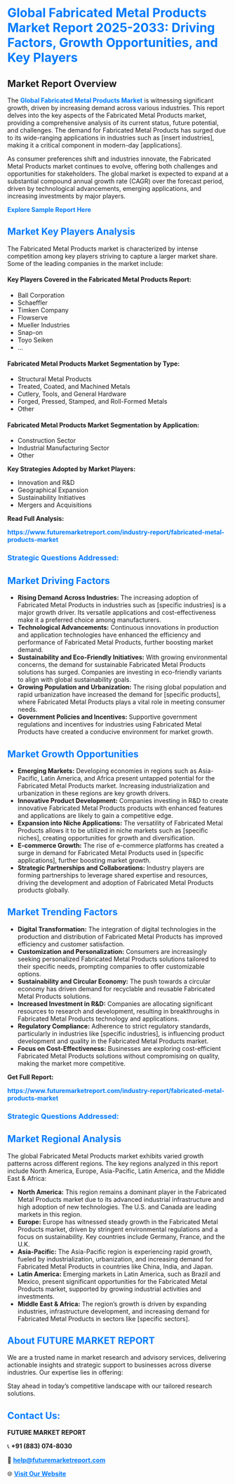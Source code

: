 <h1 style="color: #007BFF;">Global Fabricated Metal Products Market Report 2025-2033: Driving Factors, Growth Opportunities, and Key Players</h1>

<section id="overview">
<h2>Market Report Overview</h2>
<p>The <a href="https://www.futuremarketreport.com/industry-report/fabricated-metal-products-market" style="color: #007BFF; text-decoration: none;"><strong>Global Fabricated Metal Products Market</strong></a> is witnessing significant growth, driven by increasing demand across various industries. This report delves into the key aspects of the Fabricated Metal Products market, providing a comprehensive analysis of its current status, future potential, and challenges. The demand for Fabricated Metal Products has surged due to its wide-ranging applications in industries such as [insert industries], making it a critical component in modern-day [applications].</p>
<p>As consumer preferences shift and industries innovate, the Fabricated Metal Products market continues to evolve, offering both challenges and opportunities for stakeholders. The global market is expected to expand at a substantial compound annual growth rate (CAGR) over the forecast period, driven by technological advancements, emerging applications, and increasing investments by major players.</p>
</section>

<section id="overview">
<p><a href="https://www.futuremarketreport.com/request-sample/reportId=51368" style="color: #007BFF; text-decoration: none;"><strong>Explore Sample Report Here</strong></a></p>
</section>

<section id="key-players">
<h2 style="color: #007BFF;">Market Key Players Analysis</h2>
<p>The Fabricated Metal Products market is characterized by intense competition among key players striving to capture a larger market share. Some of the leading companies in the market include:</p>
<h4>Key Players Covered in the Fabricated Metal Products Report:</h4>
<ul><li>Ball Corporation</li><li>Schaeffler</li><li>Timken Company</li><li>Flowserve</li><li>Mueller Industries</li><li>Snap-on</li><li>Toyo Seiken</li><li>...</li></ul>
<h4>Fabricated Metal Products Market Segmentation by Type:</h4>
<ul><li>Structural Metal Products</li><li>Treated, Coated, and Machined Metals</li><li>Cutlery, Tools, and General Hardware</li><li>Forged, Pressed, Stamped, and Roll-Formed Metals</li><li>Other</li></ul>

<h4>Fabricated Metal Products Market Segmentation by Application:</h4>
<ul><li>Construction Sector</li><li>Industrial Manufacturing Sector</li><li>Other</li></ul>
<p><strong>Key Strategies Adopted by Market Players:</strong></p>
<ul>
<li>Innovation and R&D</li>
<li>Geographical Expansion</li>
<li>Sustainability Initiatives</li>
<li>Mergers and Acquisitions</li>
</ul>
</section>

<section>
<p><strong>Read Full Analysis: </strong></p><a href="https://www.futuremarketreport.com/industry-report/fabricated-metal-products-market" style="color: #007BFF; text-decoration: none;"><strong>https://www.futuremarketreport.com/industry-report/fabricated-metal-products-market</strong></a>
<h3 style="color: #007BFF;">Strategic Questions Addressed:</h3>
</section>

<section id="driving-factors">
<h2 style="color: #007BFF;">Market Driving Factors</h2>
<ul>
<li><strong>Rising Demand Across Industries:</strong> The increasing adoption of Fabricated Metal Products in industries such as [specific industries] is a major growth driver. Its versatile applications and cost-effectiveness make it a preferred choice among manufacturers.</li>
<li><strong>Technological Advancements:</strong> Continuous innovations in production and application technologies have enhanced the efficiency and performance of Fabricated Metal Products, further boosting market demand.</li>
<li><strong>Sustainability and Eco-Friendly Initiatives:</strong> With growing environmental concerns, the demand for sustainable Fabricated Metal Products solutions has surged. Companies are investing in eco-friendly variants to align with global sustainability goals.</li>
<li><strong>Growing Population and Urbanization:</strong> The rising global population and rapid urbanization have increased the demand for [specific products], where Fabricated Metal Products plays a vital role in meeting consumer needs.</li>
<li><strong>Government Policies and Incentives:</strong> Supportive government regulations and incentives for industries using Fabricated Metal Products have created a conducive environment for market growth.</li>
</ul>
</section>

<section id="growth-opportunities">
<h2 style="color: #007BFF;">Market Growth Opportunities</h2>
<ul>
<li><strong>Emerging Markets:</strong> Developing economies in regions such as Asia-Pacific, Latin America, and Africa present untapped potential for the Fabricated Metal Products market. Increasing industrialization and urbanization in these regions are key growth drivers.</li>
<li><strong>Innovative Product Development:</strong> Companies investing in R&D to create innovative Fabricated Metal Products products with enhanced features and applications are likely to gain a competitive edge.</li>
<li><strong>Expansion into Niche Applications:</strong> The versatility of Fabricated Metal Products allows it to be utilized in niche markets such as [specific niches], creating opportunities for growth and diversification.</li>
<li><strong>E-commerce Growth:</strong> The rise of e-commerce platforms has created a surge in demand for Fabricated Metal Products used in [specific applications], further boosting market growth.</li>
<li><strong>Strategic Partnerships and Collaborations:</strong> Industry players are forming partnerships to leverage shared expertise and resources, driving the development and adoption of Fabricated Metal Products products globally.</li>
</ul>
</section>

<section id="trending-factors">
<h2 style="color: #007BFF;">Market Trending Factors</h2>
<ul>
<li><strong>Digital Transformation:</strong> The integration of digital technologies in the production and distribution of Fabricated Metal Products has improved efficiency and customer satisfaction.</li>
<li><strong>Customization and Personalization:</strong> Consumers are increasingly seeking personalized Fabricated Metal Products solutions tailored to their specific needs, prompting companies to offer customizable options.</li>
<li><strong>Sustainability and Circular Economy:</strong> The push towards a circular economy has driven demand for recyclable and reusable Fabricated Metal Products solutions.</li>
<li><strong>Increased Investment in R&D:</strong> Companies are allocating significant resources to research and development, resulting in breakthroughs in Fabricated Metal Products technology and applications.</li>
<li><strong>Regulatory Compliance:</strong> Adherence to strict regulatory standards, particularly in industries like [specific industries], is influencing product development and quality in the Fabricated Metal Products market.</li>
<li><strong>Focus on Cost-Effectiveness:</strong> Businesses are exploring cost-efficient Fabricated Metal Products solutions without compromising on quality, making the market more competitive.</li>
</ul>
</section>

<section>
<p><strong>Get Full Report: </strong></p><a href="https://www.futuremarketreport.com/industry-report/fabricated-metal-products-market" style="color: #007BFF; text-decoration: none;"><strong>https://www.futuremarketreport.com/industry-report/fabricated-metal-products-market</strong></a>
<h3 style="color: #007BFF;">Strategic Questions Addressed:</h3>
</section>


<section id="regional-analysis">
<h2 style="color: #007BFF;">Market Regional Analysis</h2>
<p>The global Fabricated Metal Products market exhibits varied growth patterns across different regions. The key regions analyzed in this report include North America, Europe, Asia-Pacific, Latin America, and the Middle East & Africa:</p>
<ul>
<li><strong>North America:</strong> This region remains a dominant player in the Fabricated Metal Products market due to its advanced industrial infrastructure and high adoption of new technologies. The U.S. and Canada are leading markets in this region.</li>
<li><strong>Europe:</strong> Europe has witnessed steady growth in the Fabricated Metal Products market, driven by stringent environmental regulations and a focus on sustainability. Key countries include Germany, France, and the U.K.</li>
<li><strong>Asia-Pacific:</strong> The Asia-Pacific region is experiencing rapid growth, fueled by industrialization, urbanization, and increasing demand for Fabricated Metal Products in countries like China, India, and Japan.</li>
<li><strong>Latin America:</strong> Emerging markets in Latin America, such as Brazil and Mexico, present significant opportunities for the Fabricated Metal Products market, supported by growing industrial activities and investments.</li>
<li><strong>Middle East & Africa:</strong> The region’s growth is driven by expanding industries, infrastructure development, and increasing demand for Fabricated Metal Products in sectors like [specific sectors].</li>
</ul>
</section>

<footer>
<h2 style="color: #007BFF;">About FUTURE MARKET REPORT</h2>
<p>We are a trusted name in market research and advisory services, delivering actionable insights and strategic support to businesses across diverse industries. Our expertise lies in offering:</p>

<p>Stay ahead in today’s competitive landscape with our tailored research solutions.</p>

<h2 style="color: #007BFF;">Contact Us:</h2>
<p><strong>FUTURE MARKET REPORT</strong></p>
<p>📞 <strong>+91 (883) 074-8030</strong></p>
<p>📧 <strong><a href="mailto:help@futuremarketreport.com" style="color: #007BFF;">help@futuremarketreport.com</a></strong></p>
<p>🌐 <strong><a href="https://www.futuremarketreport.com/" style="color: #007BFF;">Visit Our Website</a></strong></p>
</footer>